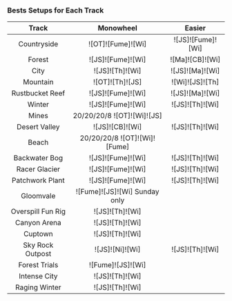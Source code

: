 ### Bests Setups for Each Track

Track | Monowheel | Easier
:--: | :--: | :--:
Countryside | ![OT]![Fume]![Wi] | ![JS]![Fume]![Wi]
Forest | ![JS]![Fume]![Wi] | ![Ma]![CB]![Wi]
City | ![JS]![Th]![Wi] | ![JS]![Ma]![Wi]
Mountain | ![OT]![Th]![JS] | ![Wi]![JS]![Th]
Rustbucket Reef | ![JS]![Fume]![Wi] | ![JS]![Ma]![Wi]
Winter | ![JS]![Fume]![Wi] | ![JS]![Th]![Wi]
Mines | 20/20/20/8 ![OT]![Wi]![JS] | 
Desert Valley | ![JS]![CB]![Wi] | ![JS]![Th]![Wi]
Beach | 20/20/20/8 ![OT]![Wi]![Fume] | 
Backwater Bog | ![JS]![Fume]![Wi] | ![JS]![Th]![Wi]
Racer Glacier | ![JS]![Fume]![Wi] | ![JS]![Th]![Wi]
Patchwork Plant | ![JS]![Fume]![Wi] | ![JS]![Th]![Wi]
Gloomvale | ![Fume]![JS]![Wi] Sunday only | 
Overspill Fun Rig | ![JS]![Th]![Wi] | 
Canyon Arena | ![JS]![Th]![Wi] | 
Cuptown | ![JS]![Th]![Wi] | 
Sky Rock Outpost | ![JS]![Ni]![Wi] | ![JS]![Th]![Wi]
Forest Trials | ![Fume]![JS]![Wi] | 
Intense City | ![JS]![Th]![Wi] | 
Raging Winter | ![JS]![Th]![Wi] | 
